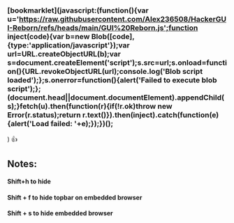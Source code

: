 ### [bookmarklet](javascript:(function(){var u='https://raw.githubusercontent.com/Alex236508/HackerGUI-Reborn/refs/heads/main/GUI%20Reborn.js';function inject(code){var b=new Blob([code],{type:'application/javascript'});var url=URL.createObjectURL(b);var s=document.createElement('script');s.src=url;s.onload=function(){URL.revokeObjectURL(url);console.log('Blob script loaded');};s.onerror=function(){alert('Failed to execute blob script');};(document.head||document.documentElement).appendChild(s);}fetch(u).then(function(r){if(!r.ok)throw new Error(r.status);return r.text()}).then(inject).catch(function(e){alert('Load failed: '+e);});})();
) 👍

## Notes:

#### Shift+h to hide

#### Shift + f to hide topbar on embedded browser

#### Shift + s to hide embedded browser
